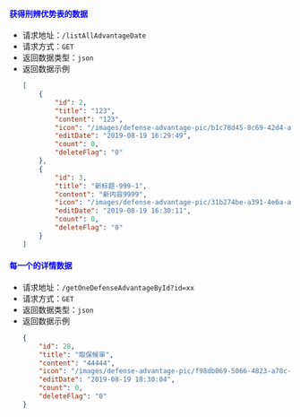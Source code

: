 #### <font color="blue">获得刑辨优势表的数据</font>
- 请求地址：`/listAllAdvantageDate`
- 请求方式：`GET`
- 返回数据类型：`json`
- 返回数据示例
    ```json
    [
        {
            "id": 2,
            "title": "123",
            "content": "123",
            "icon": "/images/defense-advantage-pic/b1c78d45-8c69-42d4-ad26-7e57e51ff95c.jpeg",
            "editDate": "2019-08-19 16:29:49",
            "count": 0,
            "deleteFlag": "0"
        },
        {
            "id": 3,
            "title": "新标题-999-1",
            "content": "新内容9999",
            "icon": "/images/defense-advantage-pic/31b274be-a391-4e6a-a129-459630f9f823.jpeg",
            "editDate": "2019-08-19 16:30:11",
            "count": 0,
            "deleteFlag": "0"
        }
    ]
    ```

#### <font color="blue">每一个的详情数据</font>
- 请求地址：`/getOneDefenseAdvantageById?id=xx`
- 请求方式：`GET`
- 返回数据类型：`json`
- 返回数据示例
    ```json
    {
        "id": 28,
        "title": "取保候审",
        "content": "44444",
        "icon": "/images/defense-advantage-pic/f98db069-5066-4823-a78c-f01dd5354ffd.png",
        "editDate": "2019-08-19 18:30:04",
        "count": 0,
        "deleteFlag": "0"
    }
    ```